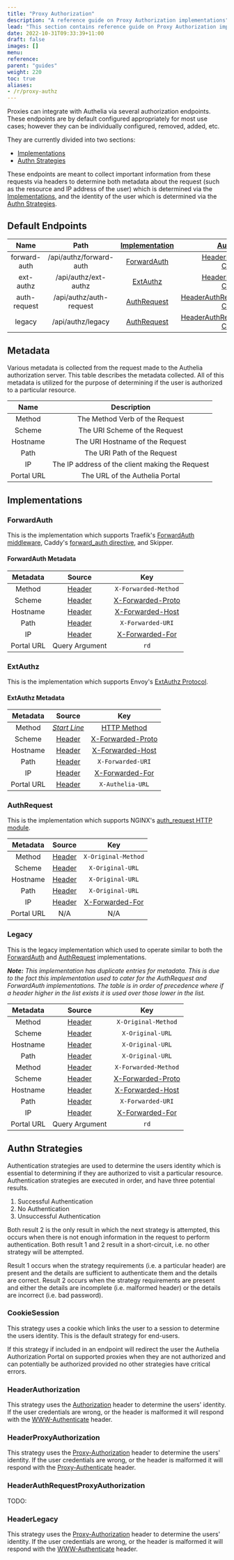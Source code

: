 ```yaml
---
title: "Proxy Authorization"
description: "A reference guide on Proxy Authorization implementations"
lead: "This section contains reference guide on Proxy Authorization implementations Authelia supports."
date: 2022-10-31T09:33:39+11:00
draft: false
images: []
menu:
reference:
parent: "guides"
weight: 220
toc: true
aliases:
- /r/proxy-authz
---
```


Proxies can integrate with Authelia via several authorization endpoints. These endpoints are by default configured
appropriately for most use cases; however they can be individually configured, removed, added, etc.

They are currently divided into two sections:

- [Implementations](#implementations)
- [Authn Strategies](#authn-strategies)

These endpoints are meant to collect important information from these requests via headers to determine both
metadata about the request (such as the resource and IP address of the user) which is determined via the
[Implementations](#implementations), and the identity of the user which is determined via the
[Authn Strategies](#authn-strategies).

## Default Endpoints

|     Name     |          Path           | [Implementation] |                   [Authn Strategies]                   |
|:------------:|:-----------------------:|:----------------:|:------------------------------------------------------:|
| forward-auth | /api/authz/forward-auth |  [ForwardAuth]   |      [HeaderProxyAuthorization], [CookieSession]       |
|  ext-authz   |  /api/authz/ext-authz   |    [ExtAuthz]    |      [HeaderProxyAuthorization], [CookieSession]       |
| auth-request | /api/authz/auth-request |  [AuthRequest]   | [HeaderAuthRequestProxyAuthorization], [CookieSession] |
|    legacy    |    /api/authz/legacy    |  [AuthRequest]   | [HeaderAuthRequestProxyAuthorization], [CookieSession] |

[Implementation]: #implementations
[Authn Strategies]: #authn-strategies
[ForwardAuth]: #forwardauth
[ExtAuthz]: #extauthz
[AuthRequest]: #authrequest
[Legacy]: #legacy
[HeaderProxyAuthorization]: #headerproxyauthorization
[HeaderAuthRequestProxyAuthorization]: #headerauthrequestproxyauthorization
[HeaderLegacy]: #headerlegacy
[CookieSession]: #cookiesession

## Metadata

Various metadata is collected from the request made to the Authelia authorization server. This table describes the
metadata collected. All of this metadata is utilized for the purpose of determining if the user is authorized to a
particular resource.

|    Name    |                   Description                   |
|:----------:|:-----------------------------------------------:|
|   Method   |         The Method Verb of the Request          |
|   Scheme   |          The URI Scheme of the Request          |
|  Hostname  |         The URI Hostname of the Request         |
|    Path    |           The URI Path of the Request           |
|     IP     | The IP address of the client making the Request |
| Portal URL |         The URL of the Authelia Portal          |

## Implementations

### ForwardAuth

This is the implementation which supports Traefik's
[ForwardAuth middleware](https://doc.traefik.io/traefik/middlewares/http/forwardauth/), Caddy's
[forward_auth directive](https://caddyserver.com/docs/caddyfile/directives/forward_auth), and Skipper.

#### ForwardAuth Metadata

|  Metadata  |     Source     |         Key          |
|:----------:|:--------------:|:--------------------:|
|   Method   |    [Header]    | `X-Forwarded-Method` |
|   Scheme   |    [Header]    | [X-Forwarded-Proto]  |
|  Hostname  |    [Header]    |  [X-Forwarded-Host]  |
|    Path    |    [Header]    |  `X-Forwarded-URI`   |
|     IP     |    [Header]    |  [X-Forwarded-For]   |
| Portal URL | Query Argument |         `rd`         |

### ExtAuthz

This is the implementation which supports Envoy's [ExtAuthz Protocol].

[ExtAuthz Protocol]: https://www.envoyproxy.io/docs/envoy/latest/api-v3/extensions/filters/http/ext_authz/v3/ext_authz.proto#envoy-v3-api-msg-extensions-filters-http-ext-authz-v3-extauthz

#### ExtAuthz Metadata

|  Metadata  |     Source     |         Key         |
|:----------:|:--------------:|:-------------------:|
|   Method   | _[Start Line]_ |    [HTTP Method]    |
|   Scheme   |    [Header]    | [X-Forwarded-Proto] |
|  Hostname  |    [Header]    | [X-Forwarded-Host]  |
|    Path    |    [Header]    |  `X-Forwarded-URI`  |
|     IP     |    [Header]    |  [X-Forwarded-For]  |
| Portal URL |    [Header]    |  `X-Authelia-URL`   |

### AuthRequest

This is the implementation which supports NGINX's
[auth_request HTTP module](https://nginx.org/en/docs/http/ngx_http_auth_request_module.html).

|  Metadata  |  Source  |         Key         |
|:----------:|:--------:|:-------------------:|
|   Method   | [Header] | `X-Original-Method` |
|   Scheme   | [Header] |  `X-Original-URL`   |
|  Hostname  | [Header] |  `X-Original-URL`   |
|    Path    | [Header] |  `X-Original-URL`   |
|     IP     | [Header] |  [X-Forwarded-For]  |
| Portal URL |   N/A    |         N/A         |

### Legacy

This is the legacy implementation which used to operate similar to both the [ForwardAuth](#forwardauth) and
[AuthRequest](#authrequest) implementations.

*__Note:__ This implementation has duplicate entries for metadata. This is due to the fact this implementation used to
cater for the AuthRequest and ForwardAuth implementations. The table is in order of precedence where if a header higher
in the list exists it is used over those lower in the list.*

|  Metadata  |     Source     |         Key          |
|:----------:|:--------------:|:--------------------:|
|   Method   |    [Header]    | `X-Original-Method`  |
|   Scheme   |    [Header]    |   `X-Original-URL`   |
|  Hostname  |    [Header]    |   `X-Original-URL`   |
|    Path    |    [Header]    |   `X-Original-URL`   |
|   Method   |    [Header]    | `X-Forwarded-Method` |
|   Scheme   |    [Header]    | [X-Forwarded-Proto]  |
|  Hostname  |    [Header]    |  [X-Forwarded-Host]  |
|    Path    |    [Header]    |  `X-Forwarded-URI`   |
|     IP     |    [Header]    |  [X-Forwarded-For]   |
| Portal URL | Query Argument |         `rd`         |

## Authn Strategies

Authentication strategies are used to determine the users identity which is essential to determining if they are
authorized to visit a particular resource. Authentication strategies are executed in order, and have three potential
results.

1. Successful Authentication
2. No Authentication
3. Unsuccessful Authentication

Both result 2 is the only result in which the next strategy is attempted, this occurs when there is not enough
information in the request to perform authentication. Both result 1 and 2 result in a short-circuit, i.e. no other
strategy will be attempted.

Result 1 occurs when the strategy requirements (i.e. a particular header) are present and the details are sufficient to
authenticate them and the details are correct. Result 2 occurs when the strategy requirements are present and either the
details are incomplete (i.e. malformed header) or the details are incorrect (i.e. bad password).

### CookieSession

This strategy uses a cookie which links the user to a session to determine the users identity. This is the default
strategy for end-users.

If this strategy if included in an endpoint will redirect the user the Authelia Authorization Portal on supported
proxies when they are not authorized and can potentially be authorized provided no other strategies have critical
errors.

### HeaderAuthorization

This strategy uses the [Authorization] header to determine the users' identity. If the user credentials are wrong, or
the header is malformed it will respond with the [WWW-Authenticate] header.

### HeaderProxyAuthorization

This strategy uses the [Proxy-Authorization] header to determine the users' identity. If the user credentials are wrong,
or the header is malformed it will respond with the [Proxy-Authenticate] header.

### HeaderAuthRequestProxyAuthorization

TODO:

### HeaderLegacy

This strategy uses the [Proxy-Authorization] header to determine the users' identity. If the user credentials are wrong,
or the header is malformed it will respond with the [WWW-Authenticate] header.

[Authorization]: https://developer.mozilla.org/en-US/docs/Web/HTTP/Headers/Authorization
[WWW-Authenticate]: https://developer.mozilla.org/en-US/docs/Web/HTTP/Headers/WWW-Authenticate
[Proxy-Authorization]: https://developer.mozilla.org/en-US/docs/Web/HTTP/Headers/Proxy-Authorization
[Proxy-Authenticate]: https://developer.mozilla.org/en-US/docs/Web/HTTP/Headers/Proxy-Authenticate

[X-Forwarded-Proto]: https://developer.mozilla.org/en-US/docs/Web/HTTP/Headers/X-Forwarded-Proto
[X-Forwarded-Host]: https://developer.mozilla.org/en-US/docs/Web/HTTP/Headers/X-Forwarded-Host
[X-Forwarded-For]: https://developer.mozilla.org/en-US/docs/Web/HTTP/Headers/X-Forwarded-For
[HTTP Method]: https://developer.mozilla.org/en-US/docs/Web/HTTP/Methods
[HTTP Method]: https://developer.mozilla.org/en-US/docs/Web/HTTP/Methods
[Start Line]: https://developer.mozilla.org/en-US/docs/Web/HTTP/Messages#start_line
[Header]: https://developer.mozilla.org/en-US/docs/Web/HTTP/Headers
